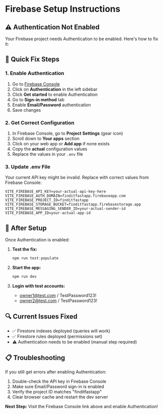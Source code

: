 # Firebase Setup Instructions

## ⚠️ Authentication Not Enabled

Your Firebase project needs Authentication to be enabled. Here's how to fix it:

## 🔧 Quick Fix Steps

### 1. Enable Authentication
1. Go to [Firebase Console](https://console.firebase.google.com/project/finditfastapp)
2. Click on **Authentication** in the left sidebar
3. Click **Get started** to enable Authentication
4. Go to **Sign-in method** tab
5. Enable **Email/Password** authentication
6. Save changes

### 2. Get Correct Configuration
1. In Firebase Console, go to **Project Settings** (gear icon)
2. Scroll down to **Your apps** section
3. Click on your web app or **Add app** if none exists
4. Copy the **actual** configuration values
5. Replace the values in your `.env` file

### 3. Update .env File
Your current API key might be invalid. Replace with correct values from Firebase Console:

```
VITE_FIREBASE_API_KEY=your-actual-api-key-here
VITE_FIREBASE_AUTH_DOMAIN=finditfastapp.firebaseapp.com
VITE_FIREBASE_PROJECT_ID=finditfastapp
VITE_FIREBASE_STORAGE_BUCKET=finditfastapp.firebasestorage.app
VITE_FIREBASE_MESSAGING_SENDER_ID=your-actual-sender-id
VITE_FIREBASE_APP_ID=your-actual-app-id
```

## 🚀 After Setup

Once Authentication is enabled:

1. **Test the fix:**
   ```powershell
   npm run test:populate
   ```

2. **Start the app:**
   ```powershell
   npm run dev
   ```

3. **Login with test accounts:**
   - owner1@test.com / TestPassword123!
   - owner2@test.com / TestPassword123!

## 🔍 Current Issues Fixed

- ✅ Firestore indexes deployed (queries will work)
- ✅ Firestore rules deployed (permissions set)
- ⚠️ Authentication needs to be enabled (manual step required)

## 📋 Troubleshooting

If you still get errors after enabling Authentication:
1. Double-check the API key in Firebase Console
2. Make sure Email/Password sign-in is enabled
3. Verify the project ID matches "finditfastapp"
4. Clear browser cache and restart the dev server

**Next Step:** Visit the Firebase Console link above and enable Authentication!
